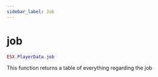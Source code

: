 ```yaml
---
sidebar_label: Job
---
```


# job

```lua
ESX.PlayerData.job
```

This function returns a table of everything regarding the job
